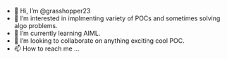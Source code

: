 - 👋 Hi, I’m @grasshopper23
- 👀 I’m interested in implmenting variety of POCs and sometimes solving algo problems.
- 🌱 I’m currently learning AIML.
- 💞️ I’m looking to collaborate on anything exciting cool POC.
- 📫 How to reach me ...

<!---
grasshopper23/grasshopper23 is a ✨ special ✨ repository because its `README.md` (this file) appears on your GitHub profile.
You can click the Preview link to take a look at your changes.
--->
